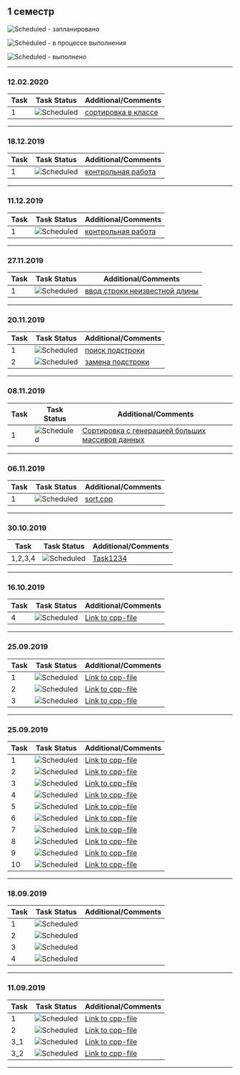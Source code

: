 ## 1 семестр


![Scheduled](https://github.com/AnzhelikaKravchuk/.NET-Training.-Spring-2019/blob/master/Pictures/icons-target.png) - запланировано

![Scheduled](https://github.com/AnzhelikaKravchuk/.NET-Training.-Spring-2019/blob/master/Pictures/icons-inprogress.png) - в процессе выполнения

![Scheduled](https://github.com/AnzhelikaKravchuk/.NET-Training.-Spring-2019/blob/master/Pictures/icons-ok.png) - выполнено

---

### 12.02.2020
| Task | Task Status | Additional/Comments |
| -------- | -------- | --------|  
| 1 | ![Scheduled](https://github.com/AnzhelikaKravchuk/.NET-Training.-Spring-2019/blob/master/Pictures/icons-ok.png)|[сортировка в классе](https://github.com/zamaygeniy/homework/blob/master/2020.02.12)|(/)

---

### 18.12.2019
| Task | Task Status | Additional/Comments |
| -------- | -------- | --------|  
| 1 | ![Scheduled](https://github.com/AnzhelikaKravchuk/.NET-Training.-Spring-2019/blob/master/Pictures/icons-ok.png)|[контрольная работа](https://github.com/zamaygeniy/homework/blob/master/2019.12.18)|(/)

---

### 11.12.2019
| Task | Task Status | Additional/Comments |
| -------- | -------- | --------|  
| 1 | ![Scheduled](https://github.com/AnzhelikaKravchuk/.NET-Training.-Spring-2019/blob/master/Pictures/icons-ok.png)|[контрольная работа](https://github.com/zamaygeniy/homework/blob/master/2019.12.11)|(/)

---

### 27.11.2019
| Task | Task Status | Additional/Comments |
| -------- | -------- | --------|  
| 1 | ![Scheduled](https://github.com/AnzhelikaKravchuk/.NET-Training.-Spring-2019/blob/master/Pictures/icons-ok.png)|[ввод строки неизвестной длины](https://github.com/zamaygeniy/homework/blob/master/2019.11.27/unknownSize.cpp)|(/)


---

### 20.11.2019
| Task | Task Status | Additional/Comments |
| -------- | -------- | --------|  
| 1 | ![Scheduled](https://github.com/AnzhelikaKravchuk/.NET-Training.-Spring-2019/blob/master/Pictures/icons-ok.png)|[поиск подстроки](https://github.com/zamaygeniy/homework/tree/master/2019.11.20/task1)|(/)
| 2 | ![Scheduled](https://github.com/AnzhelikaKravchuk/.NET-Training.-Spring-2019/blob/master/Pictures/icons-ok.png)|[замена подстроки](https://github.com/zamaygeniy/homework/tree/master/2019.11.20/task2)|(/)

---

### 08.11.2019
| Task | Task Status | Additional/Comments |
| -------- | -------- | --------|  
| 1 | ![Scheduled](https://github.com/AnzhelikaKravchuk/.NET-Training.-Spring-2019/blob/master/Pictures/icons-ok.png)|[Сортировка с генерацией больших массивов данных](https://github.com/zamaygeniy/homework/tree/master/2019.11.08)|(/)

---

### 06.11.2019 
| Task | Task Status | Additional/Comments |
| -------- | -------- | --------|  
| 1 | ![Scheduled](https://github.com/AnzhelikaKravchuk/.NET-Training.-Spring-2019/blob/master/Pictures/icons-ok.png)|[sort.cpp](https://github.com/zamaygeniy/homework/blob/master/2019.11.06/sort.cpp)|(/)

---


### 30.10.2019 
| Task | Task Status | Additional/Comments |
| -------- | -------- | --------|  
| 1,2,3,4 | ![Scheduled](https://github.com/AnzhelikaKravchuk/.NET-Training.-Spring-2019/blob/master/Pictures/icons-ok.png)|[Task1234](https://github.com/zamaygeniy/homework/blob/master/2019.10.30/Task1234.cpp)|(/)

---

### 16.10.2019 
| Task | Task Status | Additional/Comments |
| -------- | -------- | --------|  
| 4 | ![Scheduled](https://github.com/AnzhelikaKravchuk/.NET-Training.-Spring-2019/blob/master/Pictures/icons-ok.png)|[Link to cpp-file](https://github.com/zamaygeniy/homework/blob/master/2019.10.16/Task3%20(2).cpp)|(/)

---

### 25.09.2019 
| Task | Task Status | Additional/Comments |
| -------- | -------- | --------|  
| 1 | ![Scheduled](https://github.com/AnzhelikaKravchuk/.NET-Training.-Spring-2019/blob/master/Pictures/icons-ok.png)|[Link to cpp-file](https://github.com/zamaygeniy/homework/blob/master/2019.10.02/task1.cpp)|(/)
| 2 | ![Scheduled](https://github.com/AnzhelikaKravchuk/.NET-Training.-Spring-2019/blob/master/Pictures/icons-ok.png)|[Link to cpp-file](https://github.com/zamaygeniy/homework/blob/master/2019.10.02/task2.cpp)|(/)
| 3 | ![Scheduled](https://github.com/AnzhelikaKravchuk/.NET-Training.-Spring-2019/blob/master/Pictures/icons-ok.png)|[Link to cpp-file](https://github.com/zamaygeniy/homework/blob/master/2019.10.02/Task3.cpp)|(/)

---

### 25.09.2019 
| Task | Task Status | Additional/Comments |
| -------- | -------- | --------|  
| 1 | ![Scheduled](https://github.com/AnzhelikaKravchuk/.NET-Training.-Spring-2019/blob/master/Pictures/icons-ok.png)|[Link to cpp-file](https://github.com/zamaygeniy/homework/blob/master/2019.09.25/Task1.cpp)|(/)
| 2 | ![Scheduled](https://github.com/AnzhelikaKravchuk/.NET-Training.-Spring-2019/blob/master/Pictures/icons-ok.png)|[Link to cpp-file](https://github.com/zamaygeniy/homework/blob/master/2019.09.25/Task2.cpp)|(/)
| 3 | ![Scheduled](https://github.com/AnzhelikaKravchuk/.NET-Training.-Spring-2019/blob/master/Pictures/icons-ok.png)|[Link to cpp-file](https://github.com/zamaygeniy/homework/blob/master/2019.09.25/Task3.cpp)|(/)
| 4 | ![Scheduled](https://github.com/AnzhelikaKravchuk/.NET-Training.-Spring-2019/blob/master/Pictures/icons-ok.png)|[Link to cpp-file](https://github.com/zamaygeniy/homework/blob/master/2019.09.25/Task4.cpp)|(/)
| 5 | ![Scheduled](https://github.com/AnzhelikaKravchuk/.NET-Training.-Spring-2019/blob/master/Pictures/icons-ok.png)|[Link to cpp-file](https://github.com/zamaygeniy/homework/blob/master/2019.09.25/Task5.cpp)|(/)
| 6 | ![Scheduled](https://github.com/AnzhelikaKravchuk/.NET-Training.-Spring-2019/blob/master/Pictures/icons-ok.png)|[Link to cpp-file](https://github.com/zamaygeniy/homework/blob/master/2019.09.25/Task6.cpp)|(/)
| 7 | ![Scheduled](https://github.com/AnzhelikaKravchuk/.NET-Training.-Spring-2019/blob/master/Pictures/icons-ok.png)|[Link to cpp-file](https://github.com/zamaygeniy/homework/blob/master/2019.09.25/Task7.cpp)|(/)
| 8 | ![Scheduled](https://github.com/AnzhelikaKravchuk/.NET-Training.-Spring-2019/blob/master/Pictures/icons-ok.png)|[Link to cpp-file](https://github.com/zamaygeniy/homework/blob/master/2019.09.25/Task8.cpp)|(/)
| 9 | ![Scheduled](https://github.com/AnzhelikaKravchuk/.NET-Training.-Spring-2019/blob/master/Pictures/icons-ok.png)|[Link to cpp-file](https://github.com/zamaygeniy/homework/blob/master/2019.09.25/Task9.cpp)|(/)
| 10 | ![Scheduled](https://github.com/AnzhelikaKravchuk/.NET-Training.-Spring-2019/blob/master/Pictures/icons-ok.png)|[Link to cpp-file](https://github.com/zamaygeniy/homework/blob/master/2019.09.25/Task10.cpp)|(/)

---

### 18.09.2019 
| Task | Task Status | Additional/Comments |
| -------- | -------- | --------|  
| 1 | ![Scheduled](https://github.com/AnzhelikaKravchuk/.NET-Training.-Spring-2019/blob/master/Pictures/icons-ok.png)||(/)
| 2 | ![Scheduled](https://github.com/AnzhelikaKravchuk/.NET-Training.-Spring-2019/blob/master/Pictures/icons-ok.png)||(/)
| 3 | ![Scheduled](https://github.com/AnzhelikaKravchuk/.NET-Training.-Spring-2019/blob/master/Pictures/icons-ok.png)||(/)
| 4 | ![Scheduled](https://github.com/AnzhelikaKravchuk/.NET-Training.-Spring-2019/blob/master/Pictures/icons-ok.png)||(/)

---

### 11.09.2019 
| Task | Task Status | Additional/Comments |
| -------- | -------- | --------|  
| 1 | ![Scheduled](https://github.com/AnzhelikaKravchuk/.NET-Training.-Spring-2019/blob/master/Pictures/icons-ok.png)|[Link to cpp-file](https://github.com/zamaygeniy/homework/blob/master/2019.09.11/Task1.cpp)|(/)
| 2 | ![Scheduled](https://github.com/AnzhelikaKravchuk/.NET-Training.-Spring-2019/blob/master/Pictures/icons-ok.png)|[Link to cpp-file](https://github.com/zamaygeniy/homework/blob/master/2019.09.11/Task2.cpp)|(/)
| 3_1 | ![Scheduled](https://github.com/AnzhelikaKravchuk/.NET-Training.-Spring-2019/blob/master/Pictures/icons-ok.png)|[Link to cpp-file](https://github.com/zamaygeniy/homework/blob/master/2019.09.11/Task3_1.cpp)|(/)
| 3_2 | ![Scheduled](https://github.com/AnzhelikaKravchuk/.NET-Training.-Spring-2019/blob/master/Pictures/icons-ok.png)|[Link to cpp-file](https://github.com/zamaygeniy/homework/blob/master/2019.09.11/Task3_2.cpp)|(/)

---



